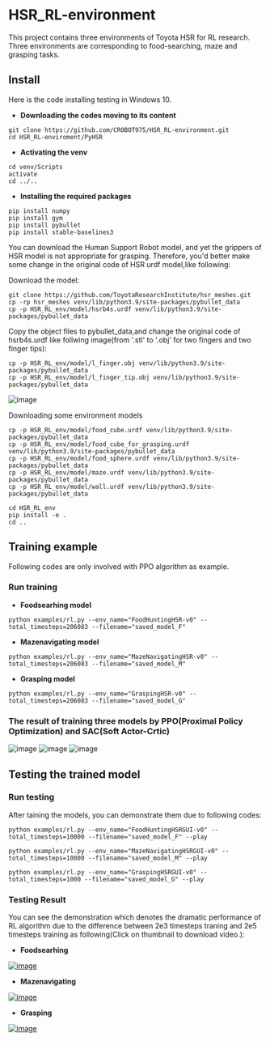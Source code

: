 # HSR_RL-environment
This project contains three environments of Toyota HSR for RL research. Three environments are corresponding to food-searching, maze and grasping tasks. 

## Install
Here is the code installing testing in Windows 10.

* **Downloading the codes moving to its content**
```
git clone https://github.com/CROBOT975/HSR_RL-environment.git
cd HSR_RL-enviroment/PyHSR
```
* **Activating the venv**
```
cd venv/Scripts
activate
cd ../..
```
* **Installing the required packages**
```
pip install numpy
pip install gym
pip install pybullet
pip install stable-baselines3
```
You can download the Human Support Robot model, and yet the grippers of HSR model is not appropriate for grasping. Therefore, you'd better make some change in the original code of HSR urdf model,like following:

Download the model:
```
git clone https://github.com/ToyotaResearchInstitute/hsr_meshes.git
cp -rp hsr_meshes venv/lib/python3.9/site-packages/pybullet_data
cp -p HSR_RL_env/model/hsrb4s.urdf venv/lib/python3.9/site-packages/pybullet_data
```

Copy the object files to pybullet_data,and change the original code of hsrb4s.urdf like follwing image(from '.stl' to '.obj' for two fingers and two finger tips):
```
cp -p HSR_RL_env/model/l_finger.obj venv/lib/python3.9/site-packages/pybullet_data
cp -p HSR_RL_env/model/l_finger_tip.obj venv/lib/python3.9/site-packages/pybullet_data
```
![image](https://user-images.githubusercontent.com/74949016/158175114-b5d332d0-d1c8-454c-8748-2076c1e45474.png)

Downloading some environment models
```
cp -p HSR_RL_env/model/food_cube.urdf venv/lib/python3.9/site-packages/pybullet_data
cp -p HSR_RL_env/model/food_cube_for_grasping.urdf venv/lib/python3.9/site-packages/pybullet_data
cp -p HSR_RL_env/model/food_sphere.urdf venv/lib/python3.9/site-packages/pybullet_data
cp -p HSR_RL_env/model/maze.urdf venv/lib/python3.9/site-packages/pybullet_data
cp -p HSR_RL_env/model/wall.urdf venv/lib/python3.9/site-packages/pybullet_data

cd HSR_RL_env
pip install -e .
cd ..
```

## Training example
Following codes are only involved with PPO algorithm as example.
### Run training
* **Foodsearhing model**
```
python examples/rl.py --env_name="FoodHuntingHSR-v0" --total_timesteps=206083 --filename="saved_model_F"
```
* **Mazenavigating model**
```
python examples/rl.py --env_name="MazeNavigatingHSR-v0" --total_timesteps=206083 --filename="saved_model_M"
```
* **Grasping model**
```
python examples/rl.py --env_name="GraspingHSR-v0" --total_timesteps=206083 --filename="saved_model_G"
```
### The result of training three models by PPO(Proximal Policy Optimization) and SAC(Soft Actor-Crtic)
![image](https://user-images.githubusercontent.com/74949016/158178385-d3486bed-b6c0-4861-9b4c-3135e591ec91.png)
![image](https://user-images.githubusercontent.com/74949016/158179067-ff4fc10b-38b0-4eee-b46e-d25792936fcd.png)
![image](https://user-images.githubusercontent.com/74949016/158179211-55f1e75e-48e2-466d-8f6a-8fed1f599302.png)


## Testing the trained model
### Run testing
After taining the models, you can demonstrate them due to following codes:
```
python examples/rl.py --env_name="FoodHuntingHSRGUI-v0" --total_timesteps=10000 --filename="saved_model_F" --play
```
```
python examples/rl.py --env_name="MazeNavigatingHSRGUI-v0" --total_timesteps=10000 --filename="saved_model_M" --play
```
```
python examples/rl.py --env_name="GraspingHSRGUI-v0" --total_timesteps=1000 --filename="saved_model_G" --play
```
### Testing Result
You can see the demonstration which denotes the dramatic performance of RL algorithm due to the difference between 2e3 timesteps traning and  2e5 timesteps training as following(Click on thumbnail to download video.):

* **Foodsearhing**

[![image](https://user-images.githubusercontent.com/74949016/158224680-57b9b935-e35c-4afc-a4f4-7649db8a47d5.png)](https://github.com/CROBOT975/HSR_RL-environment/blob/main/demonstration/food-searching_result.mp4?raw=true)

* **Mazenavigating**

[![image](https://user-images.githubusercontent.com/74949016/158225342-e2fcf6ba-7e01-4c92-ad17-0f37acf976bc.png)](https://github.com/CROBOT975/HSR_RL-environment/blob/main/demonstration/maze-result.mp4?raw=true)

* **Grasping**

[![image](https://user-images.githubusercontent.com/74949016/158225074-7cc990dc-d733-4ab2-a824-d000a77e1f3e.png)](https://github.com/CROBOT975/HSR_RL-environment/blob/main/demonstration/grasping_result.mp4?raw=true)


